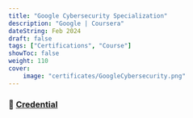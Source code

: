 ```yaml
---
title: "Google Cybersecurity Specialization"
description: "Google | Coursera"
dateString: Feb 2024
draft: false
tags: ["Certifications", "Course"]
showToc: false
weight: 110
cover:
    image: "certificates/GoogleCybersecurity.png"
--- 
```

### 🔗 [Credential](https://www.coursera.org/account/accomplishments/specialization/Q4QSDBX3V2AC)